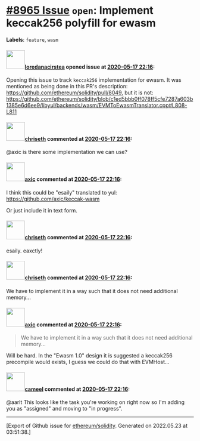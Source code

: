 # [\#8965 Issue](https://github.com/ethereum/solidity/issues/8965) `open`: Implement keccak256 polyfill for ewasm
**Labels**: `feature`, `wasm`


#### <img src="https://avatars.githubusercontent.com/u/4785356?u=cef6d9300d97e5c2ace9cdc8f80818c3ca1820c4&v=4" width="50">[loredanacirstea](https://github.com/loredanacirstea) opened issue at [2020-05-17 22:16](https://github.com/ethereum/solidity/issues/8965):

Opening this issue to track `keccak256` implementation for ewasm. It was mentioned as being done in this PR's description: https://github.com/ethereum/solidity/pull/8049, but it is not: https://github.com/ethereum/solidity/blob/c1ed5bbb0ff078ff5cfe7287a603b1385e6d6ee9/libyul/backends/wasm/EVMToEwasmTranslator.cpp#L808-L811


#### <img src="https://avatars.githubusercontent.com/u/9073706?v=4" width="50">[chriseth](https://github.com/chriseth) commented at [2020-05-17 22:16](https://github.com/ethereum/solidity/issues/8965#issuecomment-630159280):

@axic is there some implementation we can use?

#### <img src="https://avatars.githubusercontent.com/u/20340?v=4" width="50">[axic](https://github.com/axic) commented at [2020-05-17 22:16](https://github.com/ethereum/solidity/issues/8965#issuecomment-630185550):

I think this could be "esaily" translated to yul: https://github.com/axic/keccak-wasm

Or just include it in text form.

#### <img src="https://avatars.githubusercontent.com/u/9073706?v=4" width="50">[chriseth](https://github.com/chriseth) commented at [2020-05-17 22:16](https://github.com/ethereum/solidity/issues/8965#issuecomment-630829264):

esaily. eaxctly!

#### <img src="https://avatars.githubusercontent.com/u/9073706?v=4" width="50">[chriseth](https://github.com/chriseth) commented at [2020-05-17 22:16](https://github.com/ethereum/solidity/issues/8965#issuecomment-630829504):

We have to implement it in a way such that it does not need additional memory...

#### <img src="https://avatars.githubusercontent.com/u/20340?v=4" width="50">[axic](https://github.com/axic) commented at [2020-05-17 22:16](https://github.com/ethereum/solidity/issues/8965#issuecomment-631782893):

> We have to implement it in a way such that it does not need additional memory...

Will be hard. In the "Ewasm 1.0" design it is suggested a keccak256 precompile would exists, I guess we could do that with EVMHost...

#### <img src="https://avatars.githubusercontent.com/u/137030?v=4" width="50">[cameel](https://github.com/cameel) commented at [2020-05-17 22:16](https://github.com/ethereum/solidity/issues/8965#issuecomment-702077428):

@aarlt This looks like the task you're working on right now so I'm adding you as "assigned" and moving to "in progress".


-------------------------------------------------------------------------------



[Export of Github issue for [ethereum/solidity](https://github.com/ethereum/solidity). Generated on 2022.05.23 at 03:51:38.]
